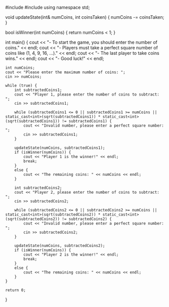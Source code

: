 #include<iostream>
#include<cmath>
using namespace std;

void updateState(int& numCoins, int coinsTaken) {
    numCoins -= coinsTaken;
}

bool isWinner(int numCoins) {
    return numCoins < 1;
}

int main() {
    cout << "- To start the game, you should enter the number of coins." << endl;
    cout << "- Players must take a perfect square number of coins like (1, 4, 9, 16, ...)." << endl;
    cout << "- The last player to take coins wins." << endl;
    cout << "- Good luck!" << endl;

    int numCoins;
    cout << "Please enter the maximum number of coins: ";
    cin >> numCoins;

    while (true) {
        int subtractedCoins1;
        cout << "Player 1, please enter the number of coins to subtract: ";
        cin >> subtractedCoins1;

        while (subtractedCoins1 <= 0 || subtractedCoins1 >= numCoins || static_cast<int>(sqrt(subtractedCoins1)) * static_cast<int>(sqrt(subtractedCoins1)) != subtractedCoins1) {
            cout << "Invalid number, please enter a perfect square number: ";
            cin >> subtractedCoins1;
        }

        updateState(numCoins, subtractedCoins1);
        if (isWinner(numCoins)) {
            cout << "Player 1 is the winner!" << endl;
            break;
        }
        else {
            cout << "The remaining coins: " << numCoins << endl;
        }

        int subtractedCoins2;
        cout << "Player 2, please enter the number of coins to subtract: ";
        cin >> subtractedCoins2;

        while (subtractedCoins2 <= 0 || subtractedCoins2 >= numCoins || static_cast<int>(sqrt(subtractedCoins2)) * static_cast<int>(sqrt(subtractedCoins2)) != subtractedCoins2) {
            cout << "Invalid number, please enter a perfect square number: ";
            cin >> subtractedCoins2;
        }

        updateState(numCoins, subtractedCoins2);
        if (isWinner(numCoins)) {
            cout << "Player 2 is the winner!" << endl;
            break;
        }
        else {
            cout << "The remaining coins: " << numCoins << endl;
        }
    }

    return 0;
}
